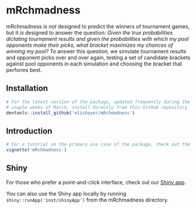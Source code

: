 # mRchmadness
mRchmadness is *not* designed to predict the winners of tournament games, but
it *is* designed to answer the question: *Given the true probabilities
dictating tournament results and given the probabilities with which my pool
opponents make their picks, what bracket maximizes my chances of winning my
pool?* To answer this question, we simulate tournament results and opponent
picks over and over again, testing a set of candidate brackets against pool
opponents in each simulation and choosing the bracket that performs best.

## Installation

``` r
# For the latest version of the package, updated frequently during the first
# couple weeks of March, install directly from this GitHub repository.
devtools::install_github('elishayer/mRchmadness')
```

## Introduction

``` r
# For a tutorial on the primary use case of the package, check out the vignette
vignette('mRchmadness')
```

## Shiny

For those who prefer a point-and-click interface, check out our
[Shiny app](https://saberpowers.shinyapps.io/mRchmadness/).

You can also use the Shiny app locally by running
`shiny::runApp('inst/shinyApp')` from the mRchmadness directory.
